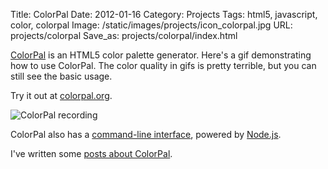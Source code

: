 Title: ColorPal
Date: 2012-01-16
Category: Projects
Tags: html5, javascript, color, colorpal
Image: /static/images/projects/icon_colorpal.jpg
URL: projects/colorpal
Save_as: projects/colorpal/index.html

[ColorPal][4] is an HTML5 color palette generator.  Here's a gif demonstrating
how to use ColorPal.  The color quality in gifs is pretty terrible, but you can
still see the basic usage.

Try it out at [colorpal.org][cpal].

<p class="col-xs-12 col-md-8"><img class="img-responsive" src="{filename}/static/images/projects/recording_colorpal.gif" title="ColorPal recording" alt="ColorPal recording" /></p>

ColorPal also has a [command-line interface][3], powered by [Node.js][2].

I've written some [posts about ColorPal][1].

<div class="clearfix"></div>

[1]: /tag/colorpal "Posts about ColorPal"
[2]: http://nodejs.org/ "Node.js official site"
[3]: /2013/11/07/colorpal-cli/ "ColorPal's CLI"
[4]: http://colorpal.org/ "colorpal.org"
[cpal]: http://colorpal.org/
